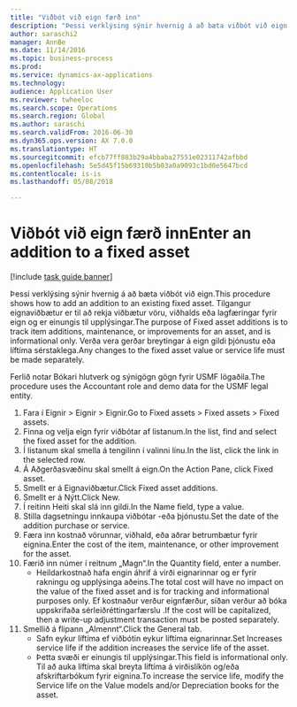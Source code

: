 ```yaml
--- 
title: "Viðbót við eign færð inn"
description: "Þessi verklýsing sýnir hvernig á að bæta viðbót við eign."
author: saraschi2
manager: AnnBe
ms.date: 11/14/2016
ms.topic: business-process
ms.prod: 
ms.service: dynamics-ax-applications
ms.technology: 
audience: Application User
ms.reviewer: twheeloc
ms.search.scope: Operations
ms.search.region: Global
ms.author: saraschi
ms.search.validFrom: 2016-06-30
ms.dyn365.ops.version: AX 7.0.0
ms.translationtype: HT
ms.sourcegitcommit: efcb77ff883b29a4bbaba27551e02311742afbbd
ms.openlocfilehash: 5e5d45f15b69310b5b03a0a9093c1bd0e5647bcd
ms.contentlocale: is-is
ms.lasthandoff: 05/08/2018

---
```

# <a name="enter-an-addition-to-a-fixed-asset"></a><span data-ttu-id="ce532-103">Viðbót við eign færð inn</span><span class="sxs-lookup"><span data-stu-id="ce532-103">Enter an addition to a fixed asset</span></span>

[!include [task guide banner](../../includes/task-guide-banner.md)]

<span data-ttu-id="ce532-104">Þessi verklýsing sýnir hvernig á að bæta viðbót við eign.</span><span class="sxs-lookup"><span data-stu-id="ce532-104">This procedure shows how to add an addition to an existing fixed asset.</span></span> <span data-ttu-id="ce532-105">Tilgangur eignaviðbætur er til að rekja viðbætur vöru, viðhalds eða lagfæringar fyrir eign og er einungis til upplýsingar.</span><span class="sxs-lookup"><span data-stu-id="ce532-105">The purpose of Fixed asset additions is to track item additions, maintenance, or improvements for an asset, and is informational only.</span></span> <span data-ttu-id="ce532-106">Verða vera gerðar breytingar á eign gildi þjónustu eða líftíma sérstaklega.</span><span class="sxs-lookup"><span data-stu-id="ce532-106">Any changes to the fixed asset value or service life must be made separately.</span></span>   



<span data-ttu-id="ce532-107">Ferlið notar Bókari hlutverk og sýnigögn gögn fyrir USMF lögaðila.</span><span class="sxs-lookup"><span data-stu-id="ce532-107">The procedure uses the Accountant role and demo data for the USMF legal entity.</span></span>

1. <span data-ttu-id="ce532-108">Fara í Eignir > Eignir > Eignir.</span><span class="sxs-lookup"><span data-stu-id="ce532-108">Go to Fixed assets > Fixed assets > Fixed assets.</span></span>
2. <span data-ttu-id="ce532-109">Finna og velja eign fyrir viðbótar af listanum.</span><span class="sxs-lookup"><span data-stu-id="ce532-109">In the list, find and select the fixed asset for the addition.</span></span>
3. <span data-ttu-id="ce532-110">Í listanum skal smella á tengilinn í valinni línu.</span><span class="sxs-lookup"><span data-stu-id="ce532-110">In the list, click the link in the selected row.</span></span>
4. <span data-ttu-id="ce532-111">Á Aðgerðasvæðinu skal smellt á eign.</span><span class="sxs-lookup"><span data-stu-id="ce532-111">On the Action Pane, click Fixed asset.</span></span>
5. <span data-ttu-id="ce532-112">Smellt er á Eignaviðbætur.</span><span class="sxs-lookup"><span data-stu-id="ce532-112">Click Fixed asset additions.</span></span>
6. <span data-ttu-id="ce532-113">Smellt er á Nýtt.</span><span class="sxs-lookup"><span data-stu-id="ce532-113">Click New.</span></span>
7. <span data-ttu-id="ce532-114">Í reitinn Heiti skal slá inn gildi.</span><span class="sxs-lookup"><span data-stu-id="ce532-114">In the Name field, type a value.</span></span>
8. <span data-ttu-id="ce532-115">Stilla dagsetningu innkaupa viðbótar -eða þjónustu.</span><span class="sxs-lookup"><span data-stu-id="ce532-115">Set the date of the addition purchase or service.</span></span>
9. <span data-ttu-id="ce532-116">Færa inn kostnað vörunnar, viðhald, eða aðrar betrumbætur fyrir eignina.</span><span class="sxs-lookup"><span data-stu-id="ce532-116">Enter the cost of the item, maintenance, or other improvement for the asset.</span></span>
10. <span data-ttu-id="ce532-117">Færið inn númer í reitnum „Magn“.</span><span class="sxs-lookup"><span data-stu-id="ce532-117">In the Quantity field, enter a number.</span></span>
    * <span data-ttu-id="ce532-118">Heildarkostnað hafa engin áhrif á virði eignarinnar og er fyrir rakningu og upplýsinga aðeins.</span><span class="sxs-lookup"><span data-stu-id="ce532-118">The total cost will have no impact on the value of the fixed asset and is for tracking and informational purposes only.</span></span> <span data-ttu-id="ce532-119">Ef kostnaður verður eignfærður, síðan verður að bóka uppskrifaða sérleiðréttingarfærslu .</span><span class="sxs-lookup"><span data-stu-id="ce532-119">If the cost will be capitalized, then a write-up adjustment transaction must be posted separately.</span></span>  
11. <span data-ttu-id="ce532-120">Smellið á flipann „Almennt“.</span><span class="sxs-lookup"><span data-stu-id="ce532-120">Click the General tab.</span></span>
    * <span data-ttu-id="ce532-121">Safn eykur líftíma ef viðbótin eykur líftíma eignarinnar.</span><span class="sxs-lookup"><span data-stu-id="ce532-121">Set Increases service life if the addition increases the service life of the asset.</span></span>  
    * <span data-ttu-id="ce532-122">Þetta svæði er einungis til upplýsingar.</span><span class="sxs-lookup"><span data-stu-id="ce532-122">This field is informational only.</span></span> <span data-ttu-id="ce532-123">Til að auka líftíma skal breyta líftíma á virðislíkön og/eða afskriftarbókum fyrir eignina.</span><span class="sxs-lookup"><span data-stu-id="ce532-123">To increase the service life, modify the Service life on the Value models and/or Depreciation books for the asset.</span></span>  


